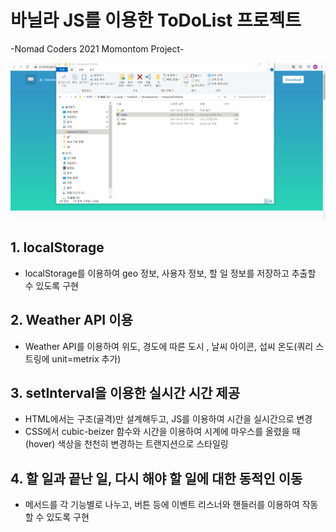 # 바닐라 JS를 이용한 ToDoList 프로젝트
-Nomad Coders 2021 Momontom Project-

![](https://github.com/hy6219/AwesomeToDoList/blob/main/ToDoList_VanillaJS_v0.1.gif?raw=true)
## 1. localStorage

- localStorage를 이용하여 geo 정보, 사용자 정보, 할 일 정보를 저장하고 추출할 수
있도록 구현

## 2. Weather API 이용

- Weather API를 이용하여 위도, 경도에 따른 도시 , 날씨 아이콘, 섭씨 온도(쿼리 스트링에
unit=metrix 추가)

## 3. setInterval을 이용한 실시간 시간 제공
- HTML에서는 구조(골격)만 설계해두고, JS를 이용하여 시간을 실시간으로 변경
- CSS에서 cubic-beizer 함수와 시간을 이용하여 시계에 마우스를 올렸을 때(hover)
색상을 천천히 변경하는 트랜지션으로 스타일링

## 4. 할 일과 끝난 일, 다시 해야 할 일에 대한 동적인 이동
- 메서드를 각 기능별로 나누고, 버튼 등에 이벤트 리스너와 핸들러를 이용하여 작동할 수
있도록 구현


